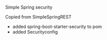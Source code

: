 Simple Spring security

Copied from SimpleSpringREST

- added spring-boot-starter-security to pom
- added Securityconfig